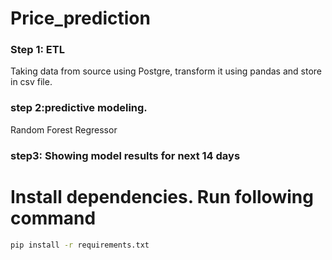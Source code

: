 # Price_prediction


### Step 1: ETL
Taking data from source using Postgre, transform it using pandas and store in csv file. 

### step 2:predictive modeling.

Random Forest Regressor

### step3: Showing model results for next 14 days


# Install dependencies. Run following command

 ```bash
pip install -r requirements.txt
```
